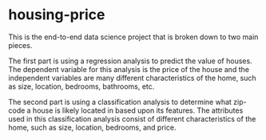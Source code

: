 # housing-price
This is the end-to-end data science project that is broken down to two main pieces. 

The first part is using a regression analysis to predict the value of houses. The dependent variable for this analysis is the price of the house and the independent variables are many different characteristics of the home, such as size, location, bedrooms, bathrooms, etc. 

The second part is using a classification analysis to determine what zip-code a house is likely located in based upon its features. The attributes used in this classification analysis consist of different characteristics of the home, such as size, location, bedrooms, and price.
